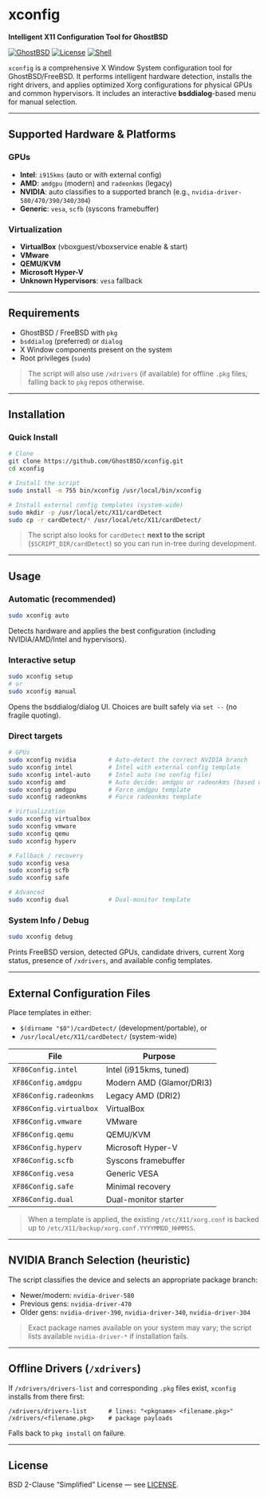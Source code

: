 # xconfig

**Intelligent X11 Configuration Tool for GhostBSD**

[![GhostBSD](https://img.shields.io/badge/GhostBSD-25.x%2B-blue.svg)](https://ghostbsd.org/)
[![License](https://img.shields.io/badge/License-BSD--2--Clause-green.svg)](LICENSE)
[![Shell](https://img.shields.io/badge/Shell-POSIX%20sh-lightgrey.svg)](https://en.wikipedia.org/wiki/POSIX)

`xconfig` is a comprehensive X Window System configuration tool for GhostBSD/FreeBSD. It performs intelligent hardware detection, installs the right drivers, and applies optimized Xorg configurations for physical GPUs and common hypervisors. It includes an interactive **bsddialog**-based menu for manual selection.

---

## Supported Hardware & Platforms

### GPUs

* **Intel**: `i915kms` (auto or with external config)
* **AMD**: `amdgpu` (modern) and `radeonkms` (legacy)
* **NVIDIA**: auto classifies to a supported branch (e.g., `nvidia-driver-580/470/390/340/304`)
* **Generic**: `vesa`, `scfb` (syscons framebuffer)

### Virtualization

* **VirtualBox** (vboxguest/vboxservice enable & start)
* **VMware**
* **QEMU/KVM**
* **Microsoft Hyper-V**
* **Unknown Hypervisors**: `vesa` fallback

---

## Requirements

* GhostBSD / FreeBSD with `pkg`
* `bsddialog` (preferred) or `dialog`
* X Window components present on the system
* Root privileges (`sudo`)

> The script will also use `/xdrivers` (if available) for offline `.pkg` files, falling back to `pkg` repos otherwise.

---

## Installation

### Quick Install

```bash
# Clone
git clone https://github.com/GhostBSD/xconfig.git
cd xconfig

# Install the script
sudo install -m 755 bin/xconfig /usr/local/bin/xconfig

# Install external config templates (system-wide)
sudo mkdir -p /usr/local/etc/X11/cardDetect
sudo cp -r cardDetect/* /usr/local/etc/X11/cardDetect/
```

> The script also looks for `cardDetect` **next to the script** (`$SCRIPT_DIR/cardDetect`) so you can run in-tree during development.

---

## Usage

### Automatic (recommended)

```bash
sudo xconfig auto
```

Detects hardware and applies the best configuration (including NVIDIA/AMD/Intel and hypervisors).

### Interactive setup

```bash
sudo xconfig setup
# or
sudo xconfig manual
```

Opens the bsddialog/dialog UI. Choices are built safely via `set --` (no fragile quoting).

### Direct targets

```bash
# GPUs
sudo xconfig nvidia         # Auto-detect the correct NVIDIA branch
sudo xconfig intel          # Intel with external config template
sudo xconfig intel-auto     # Intel auto (no config file)
sudo xconfig amd            # Auto decide: amdgpu or radeonkms (based on device)
sudo xconfig amdgpu         # Force amdgpu template
sudo xconfig radeonkms      # Force radeonkms template

# Virtualization
sudo xconfig virtualbox
sudo xconfig vmware
sudo xconfig qemu
sudo xconfig hyperv

# Fallback / recovery
sudo xconfig vesa
sudo xconfig scfb
sudo xconfig safe

# Advanced
sudo xconfig dual           # Dual-monitor template
```

### System Info / Debug

```bash
sudo xconfig debug
```

Prints FreeBSD version, detected GPUs, candidate drivers, current Xorg status, presence of `/xdrivers`, and available config templates.

---

## External Configuration Files

Place templates in either:

* `$(dirname "$0")/cardDetect/` (development/portable), or
* `/usr/local/etc/X11/cardDetect/` (system-wide)

| File                    | Purpose                  |
| ----------------------- | ------------------------ |
| `XF86Config.intel`      | Intel (i915kms, tuned)   |
| `XF86Config.amdgpu`     | Modern AMD (Glamor/DRI3) |
| `XF86Config.radeonkms`  | Legacy AMD (DRI2)        |
| `XF86Config.virtualbox` | VirtualBox               |
| `XF86Config.vmware`     | VMware                   |
| `XF86Config.qemu`       | QEMU/KVM                 |
| `XF86Config.hyperv`     | Microsoft Hyper-V        |
| `XF86Config.scfb`       | Syscons framebuffer      |
| `XF86Config.vesa`       | Generic VESA             |
| `XF86Config.safe`       | Minimal recovery         |
| `XF86Config.dual`       | Dual-monitor starter     |

> When a template is applied, the existing `/etc/X11/xorg.conf` is backed up to `/etc/X11/backup/xorg.conf.YYYYMMDD_HHMMSS`.

---

## NVIDIA Branch Selection (heuristic)

The script classifies the device and selects an appropriate package branch:

* Newer/modern: `nvidia-driver-580`
* Previous gens: `nvidia-driver-470`
* Older gens: `nvidia-driver-390`, `nvidia-driver-340`, `nvidia-driver-304`

> Exact package names available on your system may vary; the script lists available `nvidia-driver-*` if installation fails.

---

## Offline Drivers (`/xdrivers`)

If `/xdrivers/drivers-list` and corresponding `.pkg` files exist, `xconfig` installs from there first:

```
/xdrivers/drivers-list      # lines: "<pkgname> <filename.pkg>"
/xdrivers/<filename.pkg>    # package payloads
```

Falls back to `pkg install` on failure.

---

## License

BSD 2-Clause “Simplified” License — see [LICENSE](LICENSE).

